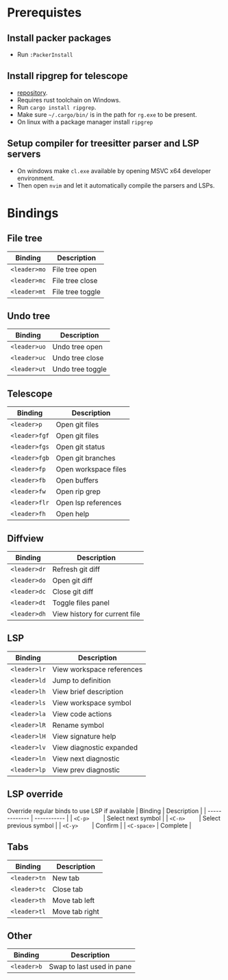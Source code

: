 # Prerequistes
## Install packer packages
- Run ```:PackerInstall```

## Install ripgrep for telescope
- [repository](https://github.com/BurntSushi/ripgrep).
- Requires rust toolchain on Windows.
- Run ```cargo install ripgrep```.
- Make sure ```~/.cargo/bin/``` is in the path for ```rg.exe``` to be present.
- On linux with a package manager install ```ripgrep```

## Setup compiler for treesitter parser and LSP servers
- On windows make ```cl.exe``` available by opening MSVC x64 developer environment.
- Then open ```nvim``` and let it automatically compile the parsers and LSPs.


# Bindings
## File tree
| Binding       | Description |
| ------------- | ----------- |
| ```<leader>mo``` | File tree open |
| ```<leader>mc``` | File tree close |
| ```<leader>mt``` | File tree toggle |

## Undo tree
| Binding       | Description |
| ------------- | ----------- |
| ```<leader>uo``` | Undo tree open |
| ```<leader>uc``` | Undo tree close |
| ```<leader>ut``` | Undo tree toggle |

## Telescope
| Binding       | Description |
| ------------- | ----------- |
| ```<leader>p```   | Open git files |
| ```<leader>fgf``` | Open git files |
| ```<leader>fgs``` | Open git status |
| ```<leader>fgb``` | Open git branches |
| ```<leader>fp```  | Open workspace files |
| ```<leader>fb```  | Open buffers |
| ```<leader>fw```  | Open rip grep |
| ```<leader>flr``` | Open lsp references |
| ```<leader>fh```  | Open help |

## Diffview
| Binding       | Description |
| ------------- | ----------- |
| ```<leader>dr``` | Refresh git diff |
| ```<leader>do``` | Open git diff |
| ```<leader>dc``` | Close git diff |
| ```<leader>dt``` | Toggle files panel |
| ```<leader>dh``` | View history for current file |

## LSP
| Binding       | Description |
| ------------- | ----------- |
| ```<leader>lr``` | View workspace references |
| ```<leader>ld``` | Jump to definition |
| ```<leader>lh``` | View brief description |
| ```<leader>ls``` | View workspace symbol |
| ```<leader>la``` | View code actions |
| ```<leader>lR``` | Rename symbol |
| ```<leader>lH``` | View signature help |
| ```<leader>lv``` | View diagnostic expanded |
| ```<leader>ln``` | View next diagnostic |
| ```<leader>lp``` | View prev diagnostic |

## LSP override
Override regular binds to use LSP if available
| Binding       | Description |
| ------------- | ----------- |
| ```<C-p>    ``` | Select next symbol |
| ```<C-n>    ``` | Select previous symbol |
| ```<C-y>    ``` | Confirm |
| ```<C-space>``` | Complete |

## Tabs
| Binding       | Description |
| ------------- | ----------- |
| ```<leader>tn``` | New tab |
| ```<leader>tc``` | Close tab |
| ```<leader>th``` | Move tab left |
| ```<leader>tl``` | Move tab right |

## Other
| Binding       | Description |
| ------------- | ----------- |
| ```<leader>b``` | Swap to last used in pane |
